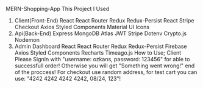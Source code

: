 MERN-Shopping-App
This Project I Used
1. Client(Front-End)
React
React Router
Redux
Redux-Persist
React Stripe Checkout
Axios
Styled Components
Material UI Icons
2. Api(Back-End)
Express
MongoDB Atlas
JWT
Stripe
Dotenv
Crypto.js
Nodemon
3. Admin Dashboard
React
React Router
Redux
Redux-Persist
Firebase
Axios
Styled Components
Recharts
Timeago.js
How to Use;
Client
Please SignIn with "username: ozkans, password: 123456" for able to successfull order! Otherwise you will get "Something went wrong!" end of the proccess!
For checkout use random address, for test cart you can use: "4242 4242 4242 4242, 08/24, 123"!
